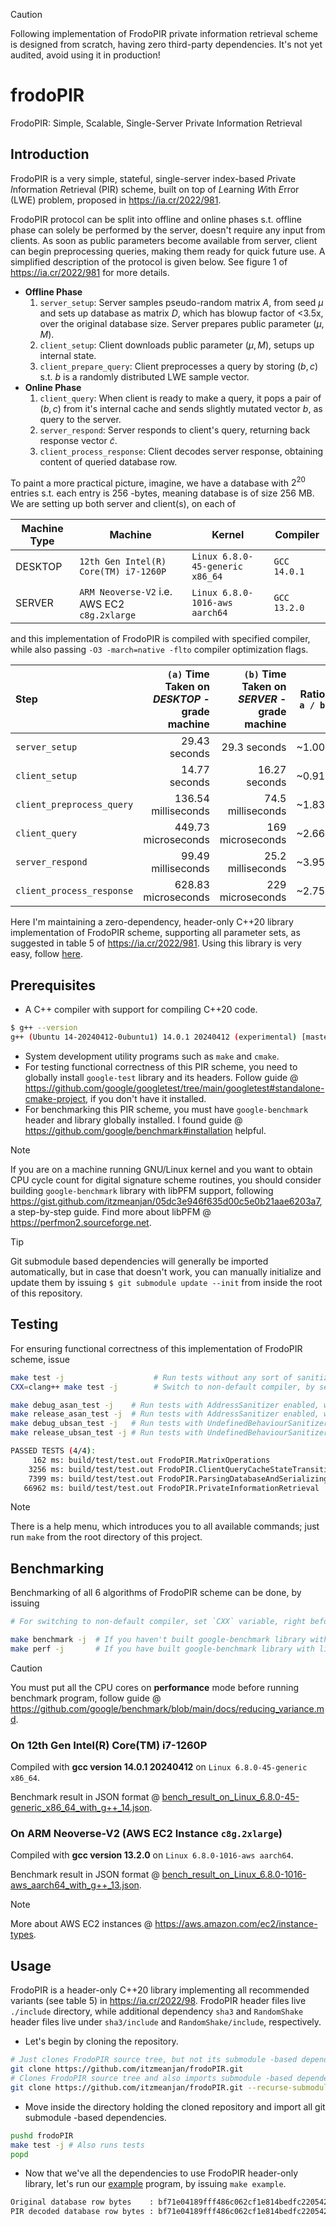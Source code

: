 > [!CAUTION]
> Following implementation of FrodoPIR private information retrieval scheme is designed from scratch, having zero third-party dependencies. It's not yet audited, avoid using it in production!

# frodoPIR
FrodoPIR: Simple, Scalable, Single-Server Private Information Retrieval

## Introduction

FrodoPIR is a very simple, stateful, single-server index-based *P*rivate *I*nformation *R*etrieval (PIR) scheme, built on top of *L*earning *W*ith *E*rror (LWE) problem, proposed in https://ia.cr/2022/981.

FrodoPIR protocol can be split into offline and online phases s.t. offline phase can solely be performed by the server, doesn't require any input from clients. As soon as public parameters become available from server, client can begin preprocessing queries, making them ready for quick future use. A simplified description of the protocol is given below. See figure 1 of https://ia.cr/2022/981 for more details.

- **Offline Phase**
  1) `server_setup`: Server samples pseudo-random matrix $A$, from seed $\mu$ and sets up database as matrix $D$, which has blowup factor of <3.5x, over the original database size. Server prepares public parameter $(\mu, M)$.
  2) `client_setup`: Client downloads public parameter $(\mu, M)$, setups up internal state.
  3) `client_prepare_query`: Client preprocesses a query by storing $(b, c)$ s.t. $b$ is a randomly distributed LWE sample vector.
- **Online Phase**
  1) `client_query`: When client is ready to make a query, it pops a pair of $(b, c)$ from it's internal cache and sends slightly mutated vector $b$, as query to the server.
  2) `server_respond`: Server responds to client's query, returning back response vector $\tilde{c}$.
  3) `client_process_response`: Client decodes server response, obtaining content of queried database row.

To paint a more practical picture, imagine, we have a database with $2^{20}$ entries s.t. each entry is 256 -bytes, meaning database is of size 256 MB. We are setting up both server and client(s), on each of

Machine Type | Machine | Kernel | Compiler
--- | --- | --- | ---
DESKTOP | `12th Gen Intel(R) Core(TM) i7-1260P` | `Linux 6.8.0-45-generic x86_64` | `GCC 14.0.1`
SERVER | `ARM Neoverse-V2` i.e. AWS EC2 `c8g.2xlarge` | `Linux 6.8.0-1016-aws aarch64` | `GCC 13.2.0`

and this implementation of FrodoPIR is compiled with specified compiler, while also passing `-O3 -march=native -flto` compiler optimization flags.

Step | `(a)` Time Taken on *DESKTOP* -grade machine | `(b)` Time Taken on *SERVER* -grade machine | Ratio `a / b`
:-- | --: | --: | --:
`server_setup` | 29.43 seconds | 29.3 seconds | ~1.00
`client_setup` | 14.77 seconds | 16.27 seconds | ~0.91
`client_preprocess_query` | 136.54 milliseconds | 74.5 milliseconds | ~1.83
`client_query` | 449.73 microseconds | 169 microseconds | ~2.66
`server_respond` | 99.49 milliseconds | 25.2 milliseconds | ~3.95
`client_process_response` | 628.83 microseconds | 229 microseconds | ~2.75

Here I'm maintaining a zero-dependency, header-only C++20 library implementation of FrodoPIR scheme, supporting all parameter sets, as suggested in table 5 of https://ia.cr/2022/981. Using this library is very easy, follow [here](#usage).

## Prerequisites

- A C++ compiler with support for compiling C++20 code.

```bash
$ g++ --version
g++ (Ubuntu 14-20240412-0ubuntu1) 14.0.1 20240412 (experimental) [master r14-9935-g67e1433a94f]
```

- System development utility programs such as `make` and `cmake`.
- For testing functional correctness of this PIR scheme, you need to globally install `google-test` library and its headers. Follow guide @ https://github.com/google/googletest/tree/main/googletest#standalone-cmake-project, if you don't have it installed.
- For benchmarking this PIR scheme, you must have `google-benchmark` header and library globally installed. I found guide @ https://github.com/google/benchmark#installation helpful.

> [!NOTE]
> If you are on a machine running GNU/Linux kernel and you want to obtain CPU cycle count for digital signature scheme routines, you should consider building `google-benchmark` library with libPFM support, following https://gist.github.com/itzmeanjan/05dc3e946f635d00c5e0b21aae6203a7, a step-by-step guide. Find more about libPFM @ https://perfmon2.sourceforge.net.

> [!TIP]
> Git submodule based dependencies will generally be imported automatically, but in case that doesn't work, you can manually initialize and update them by issuing `$ git submodule update --init` from inside the root of this repository.

## Testing

For ensuring functional correctness of this implementation of FrodoPIR scheme, issue

```bash
make test -j                    # Run tests without any sort of sanitizers, with default C++ compiler.
CXX=clang++ make test -j        # Switch to non-default compiler, by setting variable `CXX`.

make debug_asan_test -j    # Run tests with AddressSanitizer enabled, with `-O1`.
make release_asan_test -j  # Run tests with AddressSanitizer enabled, with `-O3 -march=native`.
make debug_ubsan_test -j   # Run tests with UndefinedBehaviourSanitizer enabled, with `-O1`.
make release_ubsan_test -j # Run tests with UndefinedBehaviourSanitizer enabled, with `-O3 -march=native`.
```

```bash
PASSED TESTS (4/4):
     162 ms: build/test/test.out FrodoPIR.MatrixOperations
    3256 ms: build/test/test.out FrodoPIR.ClientQueryCacheStateTransition
    7399 ms: build/test/test.out FrodoPIR.ParsingDatabaseAndSerializingDatabaseMatrix
   66962 ms: build/test/test.out FrodoPIR.PrivateInformationRetrieval
```

> [!NOTE]
> There is a help menu, which introduces you to all available commands; just run `make` from the root directory of this project.

## Benchmarking

Benchmarking of all 6 algorithms of FrodoPIR scheme can be done, by issuing

```bash
# For switching to non-default compiler, set `CXX` variable, right before invoking following command.

make benchmark -j  # If you haven't built google-benchmark library with libPFM support.
make perf -j       # If you have built google-benchmark library with libPFM support.
```

> [!CAUTION]
> You must put all the CPU cores on **performance** mode before running benchmark program, follow guide @ https://github.com/google/benchmark/blob/main/docs/reducing_variance.md.

### On 12th Gen Intel(R) Core(TM) i7-1260P

Compiled with **gcc version 14.0.1 20240412** on `Linux 6.8.0-45-generic x86_64`.

Benchmark result in JSON format @ [bench_result_on_Linux_6.8.0-45-generic_x86_64_with_g++_14.json](./bench_result_on_Linux_6.8.0-45-generic_x86_64_with_g++_14.json).

### On ARM Neoverse-V2 (AWS EC2 Instance `c8g.2xlarge`)

Compiled with **gcc version 13.2.0** on `Linux 6.8.0-1016-aws aarch64`.

Benchmark result in JSON format @ [bench_result_on_Linux_6.8.0-1016-aws_aarch64_with_g++_13.json](./bench_result_on_Linux_6.8.0-1016-aws_aarch64_with_g++_13.json).

> [!NOTE]
> More about AWS EC2 instances @ https://aws.amazon.com/ec2/instance-types.

## Usage

FrodoPIR is a header-only C++20 library implementing all recommended variants (see table 5) in https://ia.cr/2022/98. FrodoPIR header files live `./include` directory, while additional dependency `sha3` and `RandomShake` header files live under `sha3/include` and `RandomShake/include`, respectively.

- Let's begin by cloning the repository.

```bash
# Just clones FrodoPIR source tree, but not its submodule -based dependencies.
git clone https://github.com/itzmeanjan/frodoPIR.git
# Clones FrodoPIR source tree and also imports submodule -based dependencies.
git clone https://github.com/itzmeanjan/frodoPIR.git --recurse-submodules
```

- Move inside the directory holding the cloned repository and import all git submodule -based dependencies.

```bash
pushd frodoPIR
make test -j # Also runs tests
popd
```

- Now that we've all the dependencies to use FrodoPIR header-only library, let's run our [example](./examples/frodoPIR.cpp) program, by issuing `make example`.

```bash
Original database row bytes    : bf71e04189fff486c062cf1e814bedfc2205422807da319d4ac6f5a956d63e48
PIR decoded database row bytes : bf71e04189fff486c062cf1e814bedfc2205422807da319d4ac6f5a956d63e48
```
